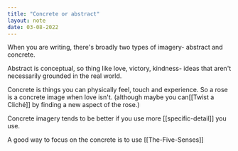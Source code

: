 ```yaml
---
title: "Concrete or abstract"
layout: note
date: 03-08-2022
---
```


When you are writing, there's broadly two types of imagery- abstract and concrete.

Abstract is conceptual, so thing like love, victory, kindness- ideas that aren't necessarily grounded in the real world.

Concrete is things you can physically feel, touch and experience. So a rose is a concrete image when love isn't. (although maybe you can[[Twist a Cliché]] by finding a new aspect of the rose.)


Concrete imagery tends to be better  if you use more [[specific-detail]] you use. 


A good way to focus on the concrete is to use [[The-Five-Senses]]